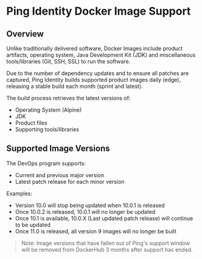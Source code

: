 # Ping Identity Docker Image Support

## Overview

Unlike traditionally delivered software, Docker Images include product artifacts, operating system, Java Development Kit (JDK)
and miscellaneous tools/libraries (Git, SSH, SSL) to run the software.

Due to the number of dependency updates and to ensure all patches are captured, Ping Identity builds supported product images daily (edge), releasing a stable build each month (sprint and latest).

The build process retrieves the latest versions of:

* Operating System (Alpine)
* JDK
* Product files
* Supporting tools/libraries

## Supported Image Versions

The DevOps program supports:

* Current and previous major version
* Latest patch release for each minor version

Examples:

* Version 10.0 will stop being updated when 10.0.1 is released
* Once 10.0.2 is released, 10.0.1 will no longer be updated
* Once 10.1 is available, 10.0.X (Last updated patch release) will continue to be updated
* Once 11.0 is released, all version 9 images will no longer be built

>Note: Image versions that have fallen out of Ping's support window will be removed from DockerHub 3 months after support has ended.
